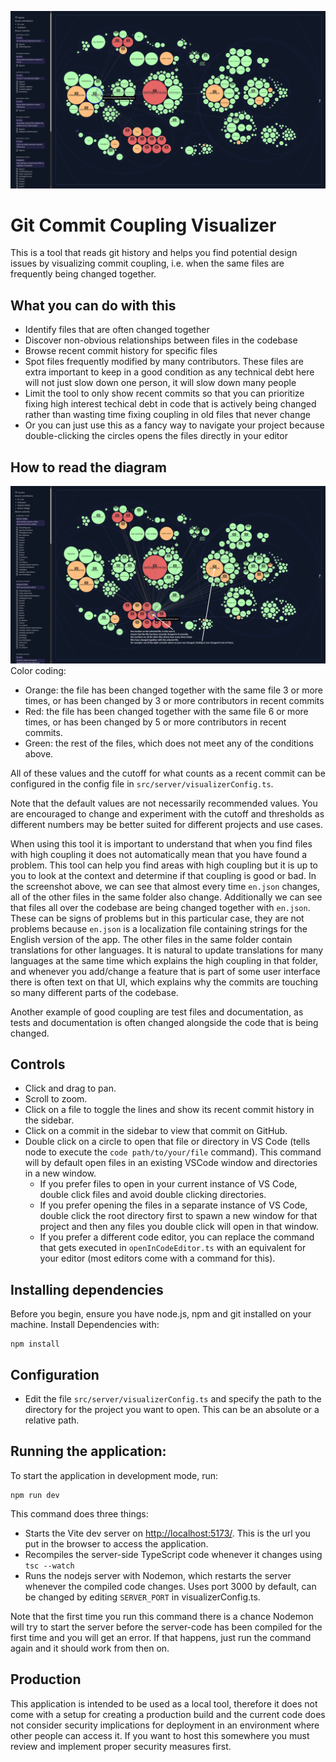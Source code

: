 ![Screenshot of the asbplayer codebase opened in visualizer](./assets/readme-screenshots/overview.png)

# Git Commit Coupling Visualizer

This is a tool that reads git history and helps you find potential design issues by visualizing commit coupling, i.e.
when the same files are frequently being changed together.

## What you can do with this

- Identify files that are often changed together
- Discover non-obvious relationships between files in the codebase
- Browse recent commit history for specific files
- Spot files frequently modified by many contributors. These files are extra important to keep in a good condition as
  any technical debt here will not just slow down one person, it will slow down many people
- Limit the tool to only show recent commits so that you can prioritize fixing high interest techical debt in code that
  is actively being changed rather than wasting time fixing coupling in old files that never change
- Or you can just use this as a fancy way to navigate your project because double-clicking the circles opens the files
  directly in your editor

## How to read the diagram

![screenshot explaining that the number on the selected file, in this case 8, means that the file has been recently changed in 8 commits. the numbers on all the other files is how many times those files have changed together with the selected file. for example: out of the eight commits where en.json was changed, binding.ts was changed in two of them.](./assets/readme-screenshots/locales-en-with-annotations.png)
Color coding:

- Orange: the file has been changed together with the same file 3 or more times, or has been changed by 3 or more
  contributors in recent commits
- Red: the file has been changed together with the same file 6 or more times, or has been changed by 5 or more
  contributors in recent commits.
- Green: the rest of the files, which does not meet any of the conditions above.

All of these values and the cutoff for what counts as a recent commit can be configured in the config file in
`src/server/visualizerConfig.ts`.

Note that the default values are not necessarily recommended values. You are encouraged to change and experiment with
the cutoff and thresholds as different numbers may be better suited for different projects and use cases.

When using this tool it is important to understand that when you find files with high coupling it does not automatically
mean that you have found a problem. This tool can help you find areas with high coupling but it is up to you to look at
the context and determine if that coupling is good or bad. In the screenshot above, we can see that almost every time
`en.json` changes, all of the other files in the same folder also change. Additionally we can see that files all over
the codebase are being changed together with `en.json`. These can be signs of problems but in this particular case, they
are not problems because `en.json` is a localization file containing strings for the English version of the app. The
other files in the same folder contain translations for other languages. It is natural to update translations for many
languages at the same time which explains the high coupling in that folder, and whenever you add/change a feature that
is part of some user interface there is often text on that UI, which explains why the commits are touching so many
different parts of the codebase.

Another example of good coupling are test files and documentation, as tests and documentation is often changed alongside
the code that is being changed.

## Controls

- Click and drag to pan.
- Scroll to zoom.
- Click on a file to toggle the lines and show its recent commit history in the sidebar.
- Click on a commit in the sidebar to view that commit on GitHub.
- Double click on a circle to open that file or directory in VS Code (tells node to execute the `code path/to/your/file`
  command). This command will by default open files in an existing VSCode window and directories in a new window.
    - If you prefer files to open in your current instance of VS Code, double click files and avoid double clicking
      directories.
    - If you prefer opening the files in a separate instance of VS Code, double click the root directory first to spawn
      a new window for that project and then any files you double click will open in that window.
    - If you prefer a different code editor, you can replace the command that gets executed in `openInCodeEditor.ts`
      with an equivalent for your editor (most editors come with a command for this).

## Installing dependencies

Before you begin, ensure you have node.js, npm and git installed on your machine. Install Dependencies with:

```
npm install
```

## Configuration

- Edit the file `src/server/visualizerConfig.ts` and specify the path to the directory for the project you want to open.
  This can be an absolute or a relative path.

## Running the application:

To start the application in development mode, run:

```
npm run dev
```

This command does three things:

- Starts the Vite dev server on [http://localhost:5173/](http://localhost:5173/). This is the url you put in the browser
  to access the application.
- Recompiles the server-side TypeScript code whenever it changes using `tsc --watch`
- Runs the nodejs server with Nodemon, which restarts the server whenever the compiled code changes. Uses port 3000 by
  default, can be changed by editing `SERVER_PORT` in visualizerConfig.ts.

Note that the first time you run this command there is a chance Nodemon will try to start the server before the
server-code has been compiled for the first time and you will get an error. If that happens, just run the command again
and it should work from then on.

## Production

This application is intended to be used as a local tool, therefore it does not come with a setup for creating a
production build and the current code does not consider security implications for deployment in an environment where
other people can access it. If you want to host this somewhere you must review and implement proper security measures
first.
